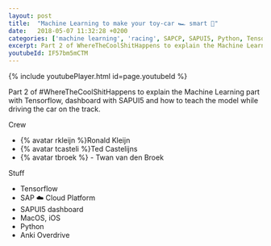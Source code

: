 ```yaml
---
layout: post
title:  "Machine Learning to make your toy-car 🏎 smart 🧠"
date:   2018-05-07 11:32:28 +0200
categories: ['machine learning', 'racing', SAPCP, SAPUI5, Python, Tensorflow]
excerpt: Part 2 of WhereTheCoolShitHappens to explain the Machine Learning part with Tensorflow & dashboard
youtubeId: IF57bm5mCTM
---
```


{% include youtubePlayer.html id=page.youtubeId %}

Part 2 of #WhereTheCoolShitHappens to explain the Machine Learning part with Tensorflow, dashboard with SAPUI5 and how to teach the model while driving the car on the track.

Crew
- {% avatar rkleijn %}Ronald Kleijn
- {% avatar tcasteli %}Ted Castelijns
- {% avatar tbroek %} - Twan van den Broek

Stuff
- Tensorflow
- SAP ☁️ Cloud Platform
- SAPUI5 dashboard
- MacOS, iOS
- Python
- Anki Overdrive
